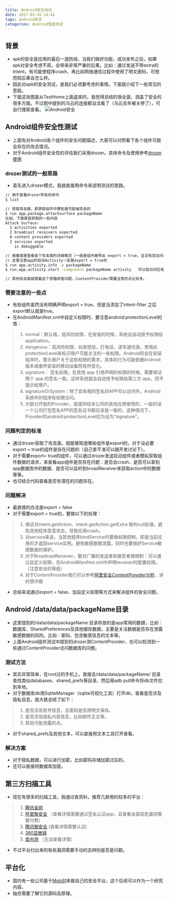 ```yaml
---
title: Android安全测试
date: 2017-03-28 14:41
tags: android安全
categories: Android性能测试
---
```

## 背景
- apk的安全是应用的最后一道防线，当我们做好功能，成功发布之后，如果apk对安全考虑不周，会带来非常严重的后果。比如：通过发送不带extra的Intent，有可能使程序crash、再比如网络通信过程中使用了明文密码，可想而知后果会怎么样。
- 因此对apk的安全测试，是我们必须要考虑的事情。下面就介绍下一些常见的思路。
- 下面这张图是从TestHome上面盗来的，我觉得总结的很全面，涵盖了安全的很多方面。不过图中提到的乌云的连接都没法看了（乌云去年被关停了），可自行搜索查看。
![Android安全](/upload/image/zlw/安全图.jpg)

## Android组件安全性测试
- 上面有对Android各个组件的安全问题描述，大家可以对照看下各个组件可能会存在的攻击情况。
- 对于Android组件安全性的评估我们采用drozer。具体命令及使用参考[drozer使用](https://xdjatesterhome.github.io/2017/03/01/安全扫描工具drozer的使用/)

### drozer测试的一般思路
- 首先进入drozer模式，我就直接用命令来说明测试的思路。

``` bash
// 用于查看drozer所有的命令
$ list    

// 获取攻击面，即获取组件中哪些是可能被攻击的
$ run app.package.attacksurface packageName
比如，下面是我获取的一些内容
Attack Surface:
  1 activities exported
  2 broadcast receivers exported
  0 content providers exported
  2 services exported
    is debuggable

// 接着就是查看各个攻击面的详细情况（一般是组件被导出 export = true，且没有加访问权限控制）我这里就拿Activity举个例子，其他的参考上文提到的工具使用。
// 这里注意app的启动Activity一定是export = true的
$ run app.activity.info -a packageName
$ run.app.activity.start -component packageName activity   可以启动对应有攻击可能的Activity，看是否会有异常。

// 其他攻击面就顺着这个思路排查问题，ContentProvider需要注意的点比较多。

```
### 需要注意的一些点
- 有些组件虽然没有明确声明export = true，但是当添加了intent-filter 之后export默认就是true。
- 在AndroidManifest.xml中自定义权限时，要注意android:protectionLevel的值：
>1. normal：默认值，低风险权限，在安装的时候，系统会自动授予权限给 application。
>2. dangerous：高风险权限，如发短信，打电话，读写通讯录。使用此protectionLevel来标识用户可能关注的一些权限。Android将会在安装程序时，警示用户关于这些权限的需求，具体的行为可能依据Android版本或者所安装的移动设备而有所变化。
>3. signature： 签名权限，在其他 app 引用声明的权限的时候，需要保证两个 app 的签名一致。这样系统就会自动授予权限给第三方 app，而不提示给用户。
>4. signatureOrSystem：除了具有相同签名的APP可以访问外，Android系统中的程序有权限访问。
>5. 大部分开放的Provider，是提供给本公司的其他应用使用的，一般的话一个公司打包签名APP的签名证书都应该是一致的，这种情况下，Provider的android:protectionLevel应为设为“signature”。

### 问题判定的标准
- 通过drozer获取了攻击面，就能够知道哪些组件是export的，对于没必要export = true的组件是存在问题的（自己拿不准可以跟开发讨论下）。
- 对于需要export= true的组件，可以通过drozer发送启动组件或者模拟获取组件数据的请求，来查看app组件是否存在问题：是否会crash、是否可以拿到app数据库中的数据、是否可以监听到broadReceiver来获取action中的数据等等。
- 也可结合代码查看是否有潜在的问题存在。


### 问题解决
- 最直接的办法是export = false
- 对于需要export = true的，要做以下的处理：
>1. 保证对intent.getAction、intent.getAction.getExtra 做判null处理，避免其他程序恶意攻击，导致应用crash。
>2. 对service来说，当其他程序bindService时要做权限控制，即是当前应用的才返回service实例。避免敏感数据泄露，同时也要做好Service敏感数据的保护。
>3. 对于BroadcastReceiver，要对广播的发送者和接受者做限制：可以通过自定义权限，在AndroidManifest.xml中声明receiver时配置权限。（注意安全的等级）
>4. 对于ContentProvider我们可以参考[阿里安全ContentProvider分析](https://jaq.alibaba.com/community/art/show?articleid=352)，讲的很详细

- 总结来说通过export = false、加自定义权限等方式来解决组件的安全问题。

## Android /data/data/packageName目录
- 这里提到的/data/data/packageName 目录存放的是app常用的数据，比如：数据库、SharedPreferences及其他缓存数据，主要是关注数据是否存在泄露敏感数据的风险。比如：密码、包含敏感信息的文本等。
- 上面Android组件测试中提到的drozer测ContentProvider，也可以检测到一些通过ContentProvider访问数据库的问题。

### 测试方法
- 其实非常简单，在root过的手机上，直接去/data/data/packageName/ 目录查找类似databases、shared_prefs等目录，然后用adb pull命令将db文件拉到本地。
- 对于数据库db用SqliteManager（sqlite可视化工具）打开db，查看是否涉及隐私信息，我大致总结了如下：
>1. 是否涉及账号信息，且密码是否用明文保存。
>2. 是否涉及隐私内容信息，比如邮件正文等。
>3. 其他可能泄露的点。

- 对于shared_prefs及其他文本，可以直接用文本工具打开查看。


### 解决方案
- 对于隐私数据，可以进行加密。比如密码存储加密过后的。
- 还可以直接将数据库加密。

## 第三方扫描工具
- 现在有很多的扫描工具，我通过查资料，推荐几款用的较多的平台：
>1. [腾讯金刚](http://service.security.tencent.com/kingkong)
>2. [阿里聚安全](https://jaq.alibaba.com)  （查看详情需要通过签名认证app，且查看全部高危漏洞需要付费）
>3. [腾讯御安全](http://yaq.qq.com/)  (查看详情需要认证)
>4. [360显微镜](http://appscan.360.cn/)
>5. [爱内测](http://www.ineice.com/)    （无法查看详情）

- 不过平台扫出来的有些漏洞需要手动的去辨别是否是问题。

## 平台化
- 国内有一些公司基于[MobSf](https://github.com/liwei721/Mobile-Security-Framework-MobSF)来做自己的安全平台，这个后续可以作为一个研究内容。
- 抽空需要了解它的源码及原理。
